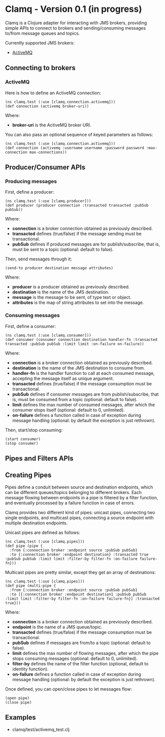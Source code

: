 # Clamq - Version 0.1 (in progress)

Clamq is a Clojure adapter for interacting with JMS brokers, providing simple APIs to connect to brokers and sending/consuming messages to/from message queues and topics.

Currently supported JMS brokers:

* [ActiveMQ](http://activemq.apache.org)

## Connecting to brokers

### ActiveMQ

Here is how to define an ActiveMQ connection:

    (ns clamq.test (:use [clamq.connection.activemq]))
    (def connection (activemq broker-uri))

Where:

* **broker-uri** is the ActiveMQ broker URI.

You can also pass an optional sequence of keyed parameters as follows:

    (ns clamq.test (:use [clamq.connection.activemq]))
    (def connection (activemq :username username :password password :max-connection max-connections))

## Producer/Consumer APIs

### Producing messages

First, define a producer:

    (ns clamq.test (:use [clamq.producer]))
    (def producer (producer connection :transacted transacted :pubSub pubSub))

Where:

* **connection** is a broker connection obtained as previously described.
* **transacted** defines (true/false) if the message sending must be transactional.
* **pubSub** defines if produced messages are for publish/subscribe, that is, must be sent to a topic (optional: default to false).

Then, send messages through it:

    (send-to producer destination message attributes)

Where:

* **producer** is a producer obtained as previously described.
* **destination** is the name of the JMS destination.
* **message** is the message to be sent, of type text or object.
* **attributes** is the map of string attributes to set into the message.

### Consuming messages

First, define a consumer:

    (ns clamq.test (:use [clamq.consumer]))
    (def consumer (consumer connection destination handler-fn :transacted transacted :pubSub pubSub :limit limit :on-failure on-failure))

Where:

* **connection** is a broker connection obtained as previously described.
* **destination** is the name of the JMS destination to consume from.
* **handler-fn** is the handler function to call at each consumed message, accepting the message itself as unique argument.
* **transacted** defines (true/false) if the message consumption must be transactional.
* **pubSub** defines if consumer messages are from publish/subscribe, that is, must be consumed from a topic (optional: default to false).
* **limit** defines the max number of consumed messages, after which the consumer stops itself (optional: default to 0, unlimited).
* **on-failure** defines a function called in case of exception during message handling (optional: by default the exception is just rethrown).

Then, start/stop consuming:

    (start consumer)
    (stop consumer)

## Pipes and Filters APIs

## Creating Pipes

Pipes define a conduit between source and destination endpoints, which can be different queues/topics belonging to different brokers.
Each message flowing between endpoints in a pipe is filtered by a filter function, and eventually processed by a failure function in case of errors.

Clamq provides two different kind of pipes: unicast pipes, connecting two single endpoints, and multicast pipes, connecting a source endpoint with multiple destination endpoints.

Unicast pipes are defined as follows:

    (ns clamq.test (:use [clamq.pipes]))
    (def pipe (pipe {
      :from {:connection broker :endpoint source :pubSub pubSub}
      :to {:connection broker :endpoint destination} :transacted true :pubSub pubSub :limit limit :filter-by filter-fn :on-failure failure-fn}))

Multicast pipes are pretty similar, except they get an array of destinations:

    (ns clamq.test (:use [clamq.pipes]))
    (def pipe (multi-pipe {
      :from {:connection broker :endpoint source :pubSub pubSub}
      :to [{:connection broker :endpoint destination1 :pubSub pubSub :limit limit :filter-by filter-fn :on-failure failure-fn}] :transacted true}))

Where:

* **connection** is a broker connection obtained as previously described.
* **endpoint** is the name of a JMS queue/topic.
* **transacted** defines (true/false) if the message consumption must be transactional.
* **pubSub** defines if messages are from/to a topic (optional: default to false).
* **limit** defines the max number of flowing messages, after which the pipe stops consuming messages (optional: default to 0, unlimited).
* **filter-by** defines the name of the filter function (optional, default to identity function).
* **on-failure** defines a function called in case of exception during message handling (optional: by default the exception is just rethrown).

Once defined, you can open/close pipes to let messages flow:

    (open pipe)
    (close pipe)

## Examples

* clamq/test/activemq_test.clj
